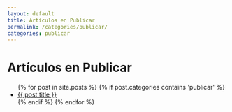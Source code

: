 ```yaml
---
layout: default
title: Artículos en Publicar
permalink: /categories/publicar/
categories: publicar
---
```

<h1>Artículos en Publicar</h1>
<ul>
{% for post in site.posts %}
  {% if post.categories contains 'publicar' %}
    <li><a href="{{ post.url }}">{{ post.title }}</a></li>
  {% endif %}
{% endfor %}
</ul>
